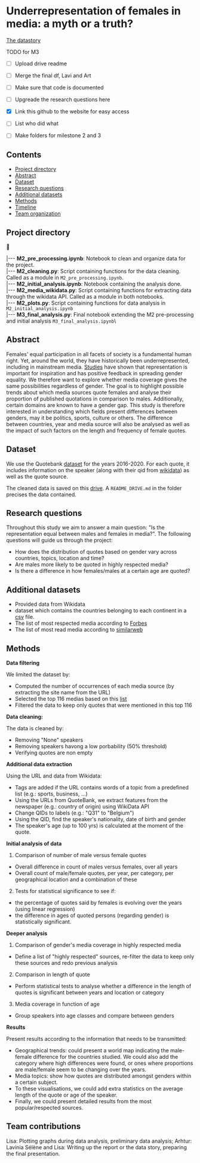 # Underrepresentation of females in media: a myth or a truth?

[The datastory](https://lisalrt.github.io/females-in-media/)

TODO for M3 
- [ ] Upload drive readme
- [ ] Merge the final df, Lavi and Art 
- [ ] Make sure that code is documented
- [ ] Upgreade the research questions here
- [x] Link this github to the website for easy access
- [ ] List who did what 
- [ ] Make folders for milestone 2 and 3


## Contents

* [Project directory](#project-directory)
* [Abstract](#abstract)
* [Dataset](#dataset)
* [Research questions](#research-questions)
* [Additional datasets](#additional-datasets)
* [Methods](#methods)
* [Timeline](#timeline)
* [Team organization](#team-organization)


## Project directory 
:file_folder: 

|--- **M2_pre_processing.ipynb**: Notebook to clean and organize data for the project.\
|--- **M2_cleaning.py**: Script containing functions for the data cleaning. Called as a module in `M2_pre_processing.ipynb`.\
|--- **M2_initial_analysis.ipynb**: Notebook containing the analysis done.\
|--- **M2_media_wikidata.py**: Script containing functions for extracting data through the wikidata API. Called as a module in both notebooks.\
|--- **M2_plots.py**: Script containing functions for data analysis in `M2_initial_analysis.ipynb`\
|--- **M3_final_analysis.py**: Final notebook extending the M2 pre-processing and initial analysis `M3_final_analysis.ipynb`\

## Abstract 

Females' equal participation in all facets of society is a fundamental human right. Yet, around the world, they have historically been underrepresented, including in mainstream media. [Studies](https://www.tandfonline.com/doi/full/10.1080/23257962.2016.1260445) have shown that representation is important for inspiration and has positive feedback in spreading gender equality. We therefore want to explore whether media coverage gives the same possibilities regardless of gender.
The goal is to highlight possible trends about which media sources quote females and analyse their proportion of published quotations in comparison to males. Additionally, certain domains are known to have a gender gap. This study is therefore interested in understanding which fields present differences between genders, may it be politics, sports, culture or others. The difference between countries, year and media source will also be analysed as well as the impact of such factors on the length and frequency of female quotes.

## Dataset

We use the Quotebank [dataset](https://zenodo.org/record/4277311) for the years 2016-2020. For each quote, it includes information on the speaker (along with their qid from [wikidata](https://www.wikidata.org/wiki/Wikidata:Main_Page)) as well as the quote source.

The cleaned data is saved on this [drive](https://drive.google.com/drive/folders/1bP67GGJyPXD7bCr5c6f7O2fM40AWpXJN?usp=sharing). A `README_DRIVE.md` in the folder precises the data contained.

## Research questions 

Throughout this study we aim to answer a main question: "Is the representation equal between males and females in media?". The following questions will guide us through the project:

- How does the distribution of quotes based on gender vary across countries, topics, location and time?
- Are males more likely to be quoted in highly respected media?
- Is there a difference in how females/males at a certain age are quoted?


## Additional datasets

- Provided data from Wikidata 
- dataset which contains the countries belonging to each continent in a [csv](https://github.com/dbouquin/IS_608/blob/master/NanosatDB_munging/Countries-Continents.csv) file. 
- The list of most respected media according to [Forbes](https://www.forbes.com/sites/berlinschoolofcreativeleadership/2017/02/01/10-journalism-brands-where-you-will-find-real-facts-rather-than-alternative-facts/?sh=1c18e04de9b5)
- The list of most read media according to [similarweb](https://www.similarweb.com/top-websites/category/news-and-media/)

## Methods 

**Data filtering**

We limited the dataset by:
- Computed the number of occurrences of each media source (by extracting the site name from the URL)
- Selected the top 116 medias based on this [list](https://www.4imn.com/top200/)
- Filtered the data to keep only quotes that were mentioned in this top 116

**Data cleaning:**

The data is cleaned by: 
- Removing "None" speakers 
- Removing speakers havong a low porbability (50% threshold)
- Verifying quotes are non empty 

**Additional data extraction**

Using the URL and data from Wikidata: 
- Tags are added if the URL contains words of a topic from a predefined list (e.g.: sports, business, ...)
- Using the URLs from QuoteBank, we extract features from the newspaper (e.g.: country of origin) using WikiData API
- Change QIDs to labels (e.g.: "Q31" to "Belgium")
- Using the QID, find the speaker's nationality, date of birth and gender
- The speaker's age (up to 100 yrs) is calculated at the moment of the quote.

**Initial analysis of data**

1. Comparison of number of male versus female quotes
- Overall difference in count of males versus females, over all years 
- Overall count of male/female quotes, per year, per category, per geographical location and a combination of these

2. Tests for statistical significance to see if:
- the percentage of quotes said by females is evolving over the years (using linear regression)
- the difference in ages of quoted persons (regarding gender) is statistically significant.

**Deeper analysis**

1. Comparison of gender's media coverage in highly respected media
- Define a list of "highly respected" sources, re-filter the data to keep only these sources and redo previous analysis

2. Comparison in length of quote
- Perform statistical tests to analyse whether a difference in the length of quotes is significant between years and location or category

3. Media coverage in function of age
- Group speakers into age classes and compare between genders 


**Results**

Present results according to the information that needs to be transmitted:
- Geographical trends: could present a world map indicating the male-female difference for the countries studied. We could also add the category where high differences were found, or ones where proportions are male/female seem to be changing over the years.
- Media topics: show how quotes are distributed amongst genders within a certain subject.
- To these visualisations, we could add extra statistics on the average length of the quote or age of the speaker.
- Finally, we could present detailed results from the most popular/respected sources.



## Team contributions 

Lisa: Plotting graphs during data analysis, preliminary data analysis;
Arhtur: 
Lavinia
Sélène and Lisa: Writing up the report or the data story, preparing the final presentation.


